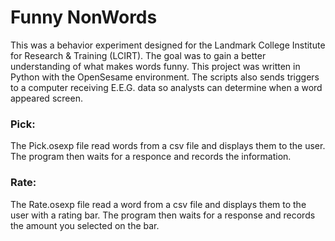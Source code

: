 # Funny NonWords
This was a behavior experiment designed for the Landmark College Institute for Research & Training (LCIRT). The goal was to gain a better understanding of what makes words funny. This project was written in Python with the OpenSesame environment. The scripts also sends triggers to a computer receiving E.E.G. data so analysts can determine when a word appeared screen.

### Pick:
The Pick.osexp file read words from a csv file and displays them to the user. The program then waits for a responce and records the information.

### Rate:
The Rate.osexp file read a word from a csv file and displays them to the user with a rating bar. The program then waits for a response and records the amount you selected on the bar.



